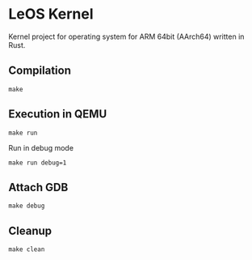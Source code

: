 # LeOS Kernel

Kernel project for operating system for ARM 64bit (AArch64) written in Rust.

## Compilation

```shell
make
```

## Execution in QEMU

```shell
make run
```

Run in debug mode

```shell
make run debug=1
```

## Attach GDB

```shell
make debug
```

## Cleanup

```shell
make clean
```
